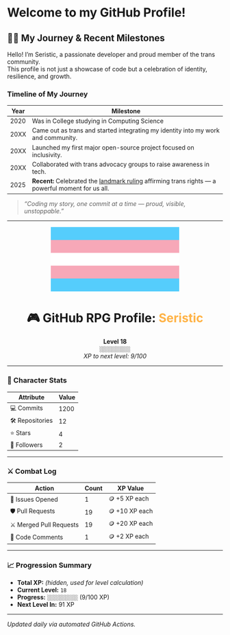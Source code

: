 # Welcome to my GitHub Profile!

## 🏳️‍⚧️ My Journey & Recent Milestones

Hello! I’m Seristic, a passionate developer and proud member of the trans community.  
This profile is not just a showcase of code but a celebration of identity, resilience, and growth.

### Timeline of My Journey

| Year | Milestone |
|-------|------------|
| 2020 | Was in College studying in Computing Science  |
| 20XX | Came out as trans and started integrating my identity into my work and community. |
| 20XX | Launched my first major open-source project focused on inclusivity. |
| 20XX | Collaborated with trans advocacy groups to raise awareness in tech. |
| 2025 | **Recent:** Celebrated the [landmark ruling](https://example-link-to-news) affirming trans rights — a powerful moment for us all. |

> *“Coding my story, one commit at a time — proud, visible, unstoppable.”*

---

<p align="center">
  <img src="trans-flag.svg" alt="Transgender Pride Flag" width="300" />
</p>

<h1 align="center">🎮 GitHub RPG Profile: <span style="color:#ffb347">Seristic</span></h1>

<p align="center">
  <b>Level 18</b><br>
  <code>░░░░░░░░░░</code><br>
  <i>XP to next level: 9/100</i>
</p>

---

### 🧠 Character Stats

| Attribute        | Value        |
|------------------|--------------|
| 💻 Commits       | 1200  |
| 🛠 Repositories  | 12    |
| ⭐ Stars         | 4    |
| 👥 Followers     | 2|

---

### ⚔️ Combat Log

| Action                 | Count         | XP Value      |
|------------------------|---------------|---------------|
| 🔧 Issues Opened        | 1    | 🪙 +5 XP each  |
| 🛡 Pull Requests        | 19       | 🪙 +10 XP each |
| ⚔ Merged Pull Requests  | 19 | 🪙 +20 XP each |
| 💬 Code Comments       | 1  | 🪙 +2 XP each  |

---

### 📈 Progression Summary

- **Total XP:** *(hidden, used for level calculation)*
- **Current Level:** `18`
- **Progress:** `░░░░░░░░░░` (9/100 XP)
- **Next Level In:** 91 XP

---

_Updated daily via automated GitHub Actions._

